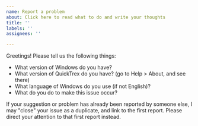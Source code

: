 ```yaml
---
name: Report a problem
about: Click here to read what to do and write your thoughts
title: ''
labels: ''
assignees: ''

---
```


Greetings! Please tell us the following things:

- What version of Windows do you have?
- What version of QuickTrex do you have? (go to Help > About, and see there)
- What language of Windows do you use (if not English)?
- What do you do to make this issue occur?

If your suggestion or problem has already been reported by someone else, I may "close" your issue as a duplicate, and link to the first report. Please direct your attention to that first report instead.